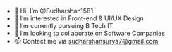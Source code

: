 - 👋 Hi, I’m @Sudharshan1581
- 👀 I’m interested in Front-end & UI/UX Design 
- 🌱 I’m currently pursuing B Tech IT 
- 💞️ I’m looking to collaborate on Software Companies
- 📫 Contact me via sudharshansurya7@gmail.com


<!---
Sudharshan1581/Sudharshan1581 is a ✨ special ✨ repository because its `README.md` (this file) appears on your GitHub profile.
You can click the Preview link to take a look at your changes.
--->
